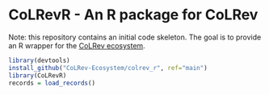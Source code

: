 # CoLRevR - An R package for CoLRev

Note: this repository contains an initial code skeleton. The goal is to provide an R wrapper for the [CoLRev ecosystem](https://github.com/CoLRev-Ecosystem/colrev).

```R
library(devtools)
install_github("CoLRev-Ecosystem/colrev_r", ref="main")
library(CoLRevR)
records = load_records()
```
